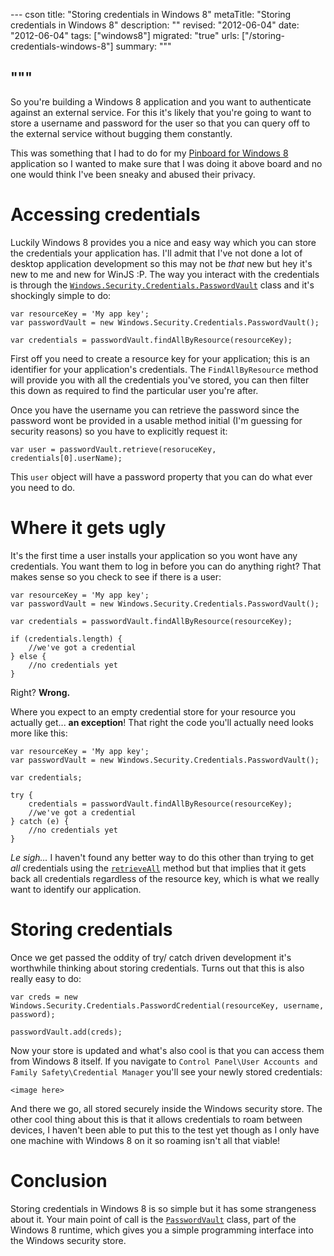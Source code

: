 --- cson
title: "Storing credentials in Windows 8"
metaTitle: "Storing credentials in Windows 8"
description: ""
revised: "2012-06-04"
date: "2012-06-04"
tags: ["windows8"]
migrated: "true"
urls: ["/storing-credentials-windows-8"]
summary: """

"""
---
So you're building a Windows 8 application and you want to authenticate against an external service. For this it's likely that you're going to want to store a username and password for the user so that you can query off to the external service without bugging them constantly.

This was something that I had to do for my [Pinboard for Windows 8](http://www.aaron-powell.com/pinboard-for-win8) application so I wanted to make sure that I was doing it above board and no one would think I've been sneaky and abused their privacy.

# Accessing credentials

Luckily Windows 8 provides you a nice and easy way which you can store the credentials your application has. I'll admit that I've not done a lot of desktop application development so this may not be *that* new but hey it's new to me and new for WinJS :P. The way you interact with the credentials is through the [`Windows.Security.Credentials.PasswordVault`](http://msdn.microsoft.com/en-us/library/windows/apps/xaml/br227081.aspx) class and it's shockingly simple to do:

    var resourceKey = 'My app key';
    var passwordVault = new Windows.Security.Credentials.PasswordVault();
    
    var credentials = passwordVault.findAllByResource(resourceKey);

First off you need to create a resource key for your application; this is an identifier for your application's credentials. The `FindAllByResource` method will provide you with all the credentials you've stored, you can then filter this down as required to find the particular user you're after.

Once you have the username you can retrieve the password since the password wont be provided in a usable method initial (I'm guessing for security reasons) so you have to explicitly request it:

	var user = passwordVault.retrieve(resoruceKey, credentials[0].userName);
	
This `user` object will have a password property that you can do what ever you need to do.

# Where it gets ugly

It's the first time a user installs your application so you wont have any credentials. You want them to log in before you can do anything right? That makes sense so you check to see if there is a user:

    var resourceKey = 'My app key';
    var passwordVault = new Windows.Security.Credentials.PasswordVault();
    
    var credentials = passwordVault.findAllByResource(resourceKey);

	if (credentials.length) {
		//we've got a credential
	} else {
		//no credentials yet
	}
	
Right? **Wrong.**

Where you expect to an empty credential store for your resource you actually get... **an exception**! That right the code you'll actually need looks more like this:

    var resourceKey = 'My app key';
    var passwordVault = new Windows.Security.Credentials.PasswordVault();
    
    var credentials;

	try {
		credentials = passwordVault.findAllByResource(resourceKey);
		//we've got a credential
	} catch (e) {
		//no credentials yet
	}
*Le sigh...* I haven't found any better way to do this other than trying to get *all* credentials using the [`retrieveAll`](http://msdn.microsoft.com/en-us/library/windows/apps/xaml/windows.security.credentials.passwordvault.retrieveall.aspx) method but that implies that it gets back all credentials regardless of the resource key, which is what we really want to identify our application.

# Storing credentials

Once we get passed the oddity of try/ catch driven development it's worthwhile thinking about storing credentials. Turns out that this is also really easy to do:

	var creds = new Windows.Security.Credentials.PasswordCredential(resourceKey, username, password);

	passwordVault.add(creds);

Now your store is updated and what's also cool is that you can access them from Windows 8 itself. If you navigate to `Control Panel\User Accounts and Family Safety\Credential Manager` you'll see your newly stored credentials:

	<image here>

And there we go, all stored securely inside the Windows security store. The other cool thing about this is that it allows credentials to roam between devices, I haven't been able to put this to the test yet though as I only have one machine with Windows 8 on it so roaming isn't all that viable!

# Conclusion

Storing credentials in Windows 8 is so simple but it has some strangeness about it. Your main point of call is the [`PasswordVault`](http://msdn.microsoft.com/en-us/library/windows/apps/xaml/br227081.aspx) class, part of the Windows 8 runtime, which gives you a simple programming interface into the Windows security store.



